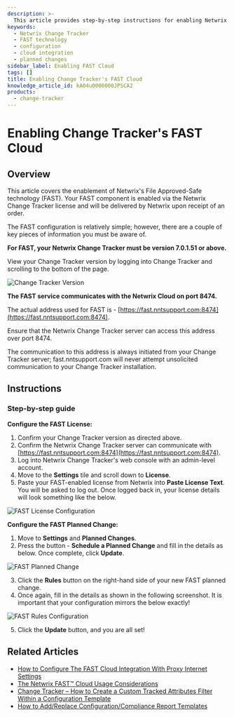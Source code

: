 ```yaml
---
description: >-
  This article provides step-by-step instructions for enabling Netwrix's File Approved-Safe technology (FAST) within the Netwrix Change Tracker.
keywords:
  - Netwrix Change Tracker
  - FAST technology
  - configuration
  - cloud integration
  - planned changes
sidebar_label: Enabling FAST Cloud
tags: []
title: Enabling Change Tracker's FAST Cloud
knowledge_article_id: kA04u0000000JPSCA2
products:
  - change-tracker
---
```


# Enabling Change Tracker's FAST Cloud

## Overview

This article covers the enablement of Netwrix's File Approved-Safe technology (FAST). Your FAST component is enabled via the Netwrix Change Tracker license and will be delivered by Netwrix upon receipt of an order.

The FAST configuration is relatively simple; however, there are a couple of key pieces of information you must be aware of.

**For FAST, your Netwrix Change Tracker must be version 7.0.1.51 or above.**

View your Change Tracker version by logging into Change Tracker and scrolling to the bottom of the page.

![Change Tracker Version](https://nwxcorp--c.na147.content.force.com/sfc/dist/version/download/?oid=00D7000000091pB&ids=0684u00000LdJvG&d=%2Fa%2F4u000000LzNQ%2FMyXErdVzVKkbrx693lZzpWDcX8O8zByBampF_uZaR18&asPdf=false)

**The FAST service communicates with the Netwrix Cloud on port 8474.**

The actual address used for FAST is - [https://fast.nntsupport.com:8474](https://fast.nntsupport.com:8474).

Ensure that the Netwrix Change Tracker server can access this address over port 8474.

The communication to this address is always initiated from your Change Tracker server; fast.nntsupport.com will never attempt unsolicited communication to your Change Tracker installation.

## Instructions

### Step-by-step guide

**Configure the FAST License:**

1. Confirm your Change Tracker version as directed above.
2. Confirm the Netwrix Change Tracker server can communicate with [https://fast.nntsupport.com:8474](https://fast.nntsupport.com:8474).
3. Log into Netwrix Change Tracker's web console with an admin-level account.
4. Move to the **Settings** tile and scroll down to **License**.
5. Paste your FAST-enabled license from Netwrix into **Paste License Text**. You will be asked to log out. Once logged back in, your license details will look something like the below.

![FAST License Configuration](https://nwxcorp--c.na147.content.force.com/sfc/dist/version/download/?oid=00D7000000091pB&ids=0684u00000LdJun&d=%2Fa%2F4u000000LzNV%2Fs547xf9k3_h56tQ6YmPgmcvHwdieJRgYJzP2WYNnGRI&asPdf=false)

**Configure the FAST Planned Change:**

1. Move to **Settings** and **Planned Changes**.
2. Press the button - **Schedule a Planned Change** and fill in the details as below. Once complete, click **Update**.

![FAST Planned Change](https://nwxcorp--c.na147.content.force.com/sfc/dist/version/download/?oid=00D7000000091pB&ids=0684u00000LdJvL&d=%2Fa%2F4u000000LzNa%2FCwMMLarktUrcirBvg2.jYgPsuGOv10h01ootudDX0o0&asPdf=false)

3. Click the **Rules** button on the right-hand side of your new FAST planned change.
4. Once again, fill in the details as shown in the following screenshot. It is important that your configuration mirrors the below exactly!

![FAST Rules Configuration](https://nwxcorp--c.na147.content.force.com/sfc/dist/version/download/?oid=00D7000000091pB&ids=0684u00000LdJvQ&d=%2Fa%2F4u000000LzNf%2FbxU621kV2keb2slWC7lFgbfkGFrQarisqA9w7VrYIUE&asPdf=false)

5. Click the **Update** button, and you are all set!

## Related Articles

- [How to Configure The FAST Cloud Integration With Proxy Internet Settings](https://kb.netwrix.com/8295)
- [The Netwrix FAST™ Cloud Usage Considerations](https://kb.netwrix.com/8161)
- [Change Tracker – How to Create a Custom Tracked Attributes Filter Within a Configuration Template](https://kb.netwrix.com/8265)
- [How to Add/Replace Configuration/Compliance Report Templates](https://kb.netwrix.com/8215)